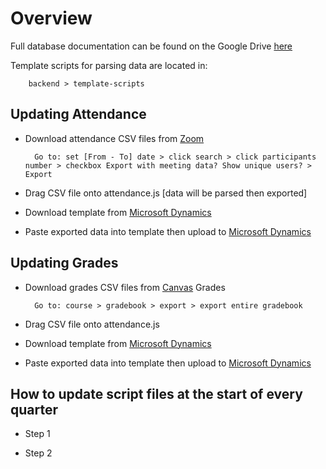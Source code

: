 # Overview
Full database documentation can be found on the Google Drive [here](https://docs.google.com/document/d/1qSwBaA82GkIyHbg0wV6XWvTuRExl-32aYE8o44q2CL0/edit)

Template scripts for parsing data are located in:

        backend > template-scripts

## Updating Attendance

- Download attendance CSV files from [Zoom](https://us02web.zoom.us/account/report/user)

        Go to: set [From - To] date > click search > click participants number > checkbox Export with meeting data? Show unique users? > Export

- Drag CSV file onto attendance.js [data will be parsed then exported]

- Download template from [Microsoft Dynamics](https://cfahelpdesksandbox.crm.dynamics.com/main.aspx?appid=4fdc49ee-ddae-eb11-8236-000d3a5b030a&forceUCI=1&pagetype=entitylist&etn=contact)

- Paste exported data into template then upload to [Microsoft Dynamics](https://cfahelpdesksandbox.crm.dynamics.com/main.aspx?appid=4fdc49ee-ddae-eb11-8236-000d3a5b030a&forceUCI=1&pagetype=entitylist&etn=contact)


## Updating Grades

- Download grades CSV files from [Canvas](https://computingforall.instructure.com/) Grades

        Go to: course > gradebook > export > export entire gradebook
    
- Drag CSV file onto attendance.js

- Download template from [Microsoft Dynamics](https://cfahelpdesksandbox.crm.dynamics.com/main.aspx?appid=4fdc49ee-ddae-eb11-8236-000d3a5b030a&forceUCI=1&pagetype=entitylist&etn=contact)

- Paste exported data into template then upload to [Microsoft Dynamics](https://cfahelpdesksandbox.crm.dynamics.com/main.aspx?appid=4fdc49ee-ddae-eb11-8236-000d3a5b030a&forceUCI=1&pagetype=entitylist&etn=contact)

## How to update script files at the start of every quarter

- Step 1

- Step 2